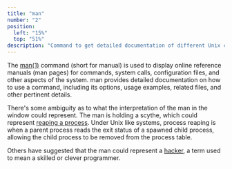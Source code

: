 ```yaml
---
title: "man"
number: "2"
position:
  left: "15%"
  top: "51%"
description: "Command to get detailed documentation of different Unix components, including other cmds."
---
```


The <a href="https://man7.org/linux/man-pages/man1/man.1.html">man(1)</a>
command (short for manual) is used to display online reference manuals (man
pages) for commands, system calls, configuration files, and other aspects of
the system. man provides detailed documentation on how to use a command,
including its options, usage examples, related files, and other pertinent
details.

There's some ambiguity as to what the interpretation of the man in the window
could represent.
The man is holding a scythe, which could represent [reaping a process](https://en.wikipedia.org/wiki/Zombie_process).
Under Unix like systems, process reaping is when a parent process reads
the exit status of a spawned child process, allowing the child process
to be removed from the process table.

Others have suggested that the man could represent a [hacker](https://en.wikipedia.org/wiki/Hacker),
a term used to mean a skilled or clever programmer.

